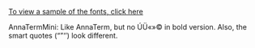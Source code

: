 [To view a sample of the fonts, click here](https://samboy.github.io/CaulixtlaFonts/MiscFonts/AnnaFonts/AnnaTermMini/sample.html)

AnnaTermMini: Like AnnaTerm, but no ÚÜ«»© in bold version.   Also, the
smart quotes (“”‘’) look different.

